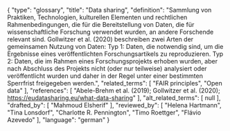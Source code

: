 {
    "type": "glossary",
    "title": "Data sharing",
    "definition": "Sammlung von Praktiken, Technologien, kulturellen Elementen und rechtlichen Rahmenbedingungen, die für die Bereitstellung von Daten, die für wissenschaftliche Forschung verwendet wurden, an andere Forschende relevant sind. Gollwitzer et al. (2020) beschreiben zwei Arten der gemeinsamen Nutzung von Daten: Typ 1: Daten, die notwendig sind, um die Ergebnisse eines veröffentlichten Forschungsartikels zu reproduzieren. Typ 2: Daten, die im Rahmen eines Forschungsprojekts erhoben wurden, aber nach Abschluss des Projekts nicht (oder nur teilweise) analysiert oder veröffentlicht wurden und daher in der Regel unter einer bestimmten Sperrfrist freigegeben werden.",
    "related_terms": [
        "FAIR principles",
        "Open data"
    ],
    "references": [
        "Abele-Brehm et al. (2019); Gollwitzer et al. (2020); https://eudatasharing.eu/what-data-sharing"
    ],
    "alt_related_terms": [
        null
    ],
    "drafted_by": [
        "Mahmoud Elsherif"
    ],
    "reviewed_by": [
        "Helena Hartmann",
        "Tina Lonsdorf",
        "Charlotte R. Pennington",
        "Timo Roettger",
        "Flávio Azevedo"
    ],
    "language": "german"
}